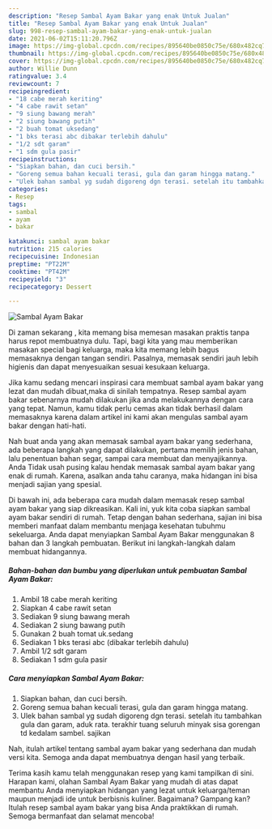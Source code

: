 ```yaml
---
description: "Resep Sambal Ayam Bakar yang enak Untuk Jualan"
title: "Resep Sambal Ayam Bakar yang enak Untuk Jualan"
slug: 998-resep-sambal-ayam-bakar-yang-enak-untuk-jualan
date: 2021-06-02T15:11:20.796Z
image: https://img-global.cpcdn.com/recipes/895640be0850c75e/680x482cq70/sambal-ayam-bakar-foto-resep-utama.jpg
thumbnail: https://img-global.cpcdn.com/recipes/895640be0850c75e/680x482cq70/sambal-ayam-bakar-foto-resep-utama.jpg
cover: https://img-global.cpcdn.com/recipes/895640be0850c75e/680x482cq70/sambal-ayam-bakar-foto-resep-utama.jpg
author: Willie Dunn
ratingvalue: 3.4
reviewcount: 7
recipeingredient:
- "18 cabe merah keriting"
- "4 cabe rawit setan"
- "9 siung bawang merah"
- "2 siung bawang putih"
- "2 buah tomat uksedang"
- "1 bks terasi abc dibakar terlebih dahulu"
- "1/2 sdt garam"
- "1 sdm gula pasir"
recipeinstructions:
- "Siapkan bahan, dan cuci bersih."
- "Goreng semua bahan kecuali terasi, gula dan garam hingga matang."
- "Ulek bahan sambal yg sudah digoreng dgn terasi. setelah itu tambahkan gula dan garam, aduk rata. terakhir tuang seluruh minyak sisa gorengan td kedalam sambel. sajikan"
categories:
- Resep
tags:
- sambal
- ayam
- bakar

katakunci: sambal ayam bakar 
nutrition: 215 calories
recipecuisine: Indonesian
preptime: "PT22M"
cooktime: "PT42M"
recipeyield: "3"
recipecategory: Dessert

---
```



![Sambal Ayam Bakar](https://img-global.cpcdn.com/recipes/895640be0850c75e/680x482cq70/sambal-ayam-bakar-foto-resep-utama.jpg)

Di zaman  sekarang , kita memang bisa memesan masakan praktis tanpa harus repot membuatnya dulu. Tapi, bagi kita yang mau memberikan masakan special bagi keluarga, maka kita memang lebih bagus memasaknya dengan tangan sendiri. Pasalnya, memasak sendiri jauh lebih higienis dan dapat menyesuaikan sesuai kesukaan keluarga.

Jika kamu sedang mencari inspirasi cara membuat sambal ayam bakar yang lezat dan mudah dibuat,maka di sinilah tempatnya. Resep sambal ayam bakar  sebenarnya mudah dilakukan jika anda melakukannya dengan cara yang tepat. Namun, kamu tidak perlu cemas akan tidak berhasil dalam memasaknya 
karena dalam artikel ini kami akan mengulas sambal ayam bakar dengan hati-hati.  



Nah buat anda yang akan memasak sambal ayam bakar yang sederhana, ada beberapa langkah yang dapat dilakukan, pertama memilih jenis bahan, lalu penentuan bahan segar, sampai cara membuat dan menyajikannya. Anda Tidak usah pusing kalau hendak memasak sambal ayam bakar yang enak di rumah. Karena, asalkan anda  tahu caranya, maka hidangan ini bisa menjadi sajian yang spesial.

Di bawah ini, ada beberapa cara mudah dalam memasak resep sambal ayam bakar yang siap dikreasikan. Kali ini, yuk kita coba siapkan sambal ayam bakar sendiri di rumah. Tetap dengan bahan sederhana, sajian ini bisa memberi manfaat dalam membantu menjaga kesehatan tubuhmu sekeluarga. Anda dapat menyiapkan Sambal Ayam Bakar menggunakan 8 bahan dan 3 langkah pembuatan. Berikut ini langkah-langkah dalam membuat hidangannya.

<!--inarticleads1-->

##### Bahan-bahan dan bumbu yang diperlukan untuk pembuatan Sambal Ayam Bakar:

1. Ambil 18 cabe merah keriting
1. Siapkan 4 cabe rawit setan
1. Sediakan 9 siung bawang merah
1. Sediakan 2 siung bawang putih
1. Gunakan 2 buah tomat uk.sedang
1. Sediakan 1 bks terasi abc (dibakar terlebih dahulu)
1. Ambil 1/2 sdt garam
1. Sediakan 1 sdm gula pasir




<!--inarticleads2-->

##### Cara menyiapkan Sambal Ayam Bakar:

1. Siapkan bahan, dan cuci bersih.
1. Goreng semua bahan kecuali terasi, gula dan garam hingga matang.
1. Ulek bahan sambal yg sudah digoreng dgn terasi. setelah itu tambahkan gula dan garam, aduk rata. terakhir tuang seluruh minyak sisa gorengan td kedalam sambel. sajikan




Nah, itulah artikel tentang  sambal ayam bakar  yang sederhana dan mudah versi kita. Semoga anda dapat membuatnya dengan hasil yang terbaik. 

Terima kasih kamu telah menggunakan resep yang kami tampilkan di sini. Harapan kami, olahan  Sambal Ayam Bakar yang mudah di atas dapat membantu Anda menyiapkan hidangan yang lezat untuk keluarga/teman maupun menjadi ide untuk berbisnis kuliner. Bagaimana? Gampang kan? Itulah resep sambal ayam bakar yang bisa Anda praktikkan di rumah. Semoga bermanfaat dan selamat mencoba!

